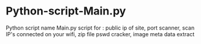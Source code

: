 # Python-script-Main.py
Python script name Main.py
script for : public ip of site,
             port scanner,
             scan IP's connected on your wifi,
             zip file pswd cracker,
             image meta data extract
